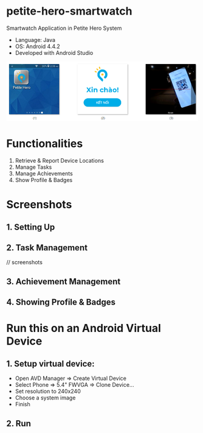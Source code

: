 # petite-hero-smartwatch
Smartwatch Application in Petite Hero System
- Language: Java
- OS: Android 4.4.2
- Developed with Android Studio

![](screenshots/setup.png)

# Functionalities
1. Retrieve & Report Device Locations
2. Manage Tasks
3. Manage Achievements
4. Show Profile & Badges

# Screenshots
## 1. Setting Up
## 2. Task Management
// screenshots
## 3. Achievement Management
## 4. Showing Profile & Badges

# Run this on an Android Virtual Device
## 1. Setup virtual device:
- Open AVD Manager => Create Virtual Device
- Select Phone => 5.4" FWVGA => Clone Device...
- Set resolution to 240x240
- Choose a system image
- Finish
## 2. Run